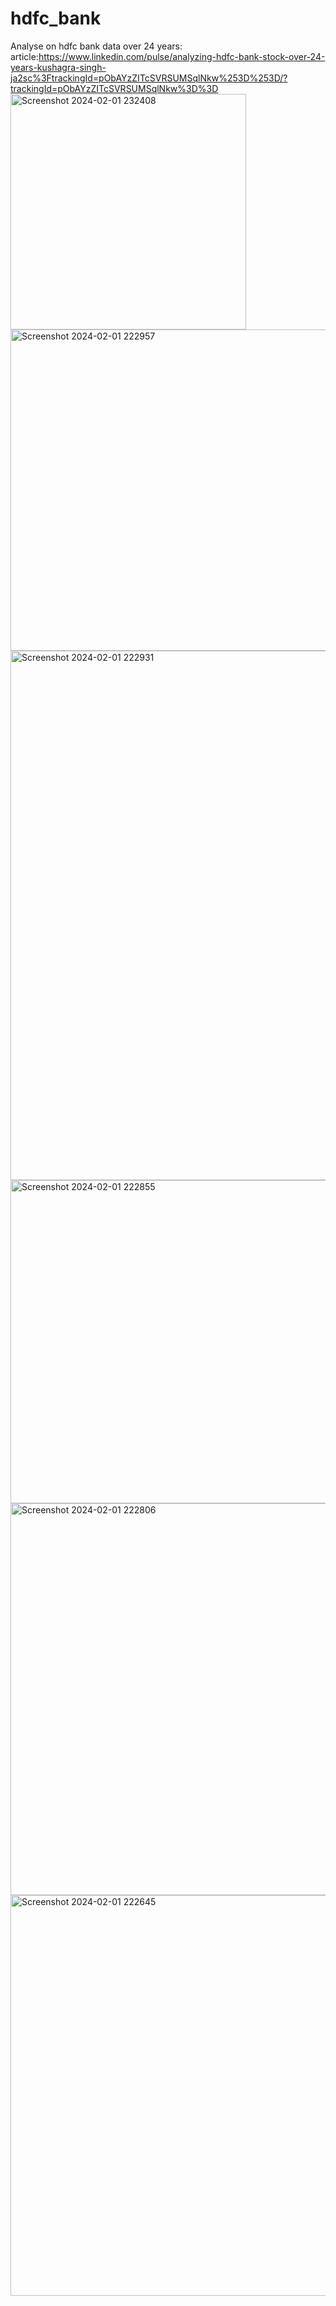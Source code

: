 # hdfc_bank
Analyse on hdfc bank data over 24 years:
article:https://www.linkedin.com/pulse/analyzing-hdfc-bank-stock-over-24-years-kushagra-singh-ja2sc%3FtrackingId=pObAYzZITcSVRSUMSqlNkw%253D%253D/?trackingId=pObAYzZITcSVRSUMSqlNkw%3D%3D
<img width="377" alt="Screenshot 2024-02-01 232408" src="https://github.com/techkushagra/hdfc_bank/assets/74396339/a15377fe-b5cd-418a-8eff-9d4f86f1cd14">
<img width="514" alt="Screenshot 2024-02-01 222957" src="https://github.com/techkushagra/hdfc_bank/assets/74396339/ccfb103d-60aa-4eaf-96ce-81d34fc0e365">
<img width="847" alt="Screenshot 2024-02-01 222931" src="https://github.com/techkushagra/hdfc_bank/assets/74396339/59c9823c-3a8a-421a-abc7-b79c1b72307b">
<img width="517" alt="Screenshot 2024-02-01 222855" src="https://github.com/techkushagra/hdfc_bank/assets/74396339/e1351664-a972-4dba-ba26-d00da01cc7ce">
<img width="627" alt="Screenshot 2024-02-01 222806" src="https://github.com/techkushagra/hdfc_bank/assets/74396339/d60e98d4-1e06-4b58-9115-eb007017b867">
<img width="641" alt="Screenshot 2024-02-01 222645" src="https://github.com/techkushagra/hdfc_bank/assets/74396339/a98d422a-4335-44cf-a162-8623f3bce87c">




